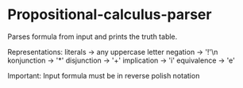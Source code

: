 # Propositional-calculus-parser
Parses formula from input and prints the truth table.

Representations:  literals -> any uppercase letter
                  negation -> '!'\n
                  konjunction -> '*'
                  disjunction -> '+'
                  implication -> 'i'
                  equivalence -> 'e'
                 
Important: Input formula must be in reverse polish notation
